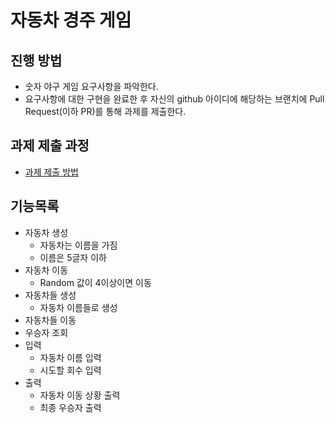 # 자동차 경주 게임
## 진행 방법
* 숫자 야구 게임 요구사항을 파악한다.
* 요구사항에 대한 구현을 완료한 후 자신의 github 아이디에 해당하는 브랜치에 Pull Request(이하 PR)를 통해 과제를 제출한다.

## 과제 제출 과정
* [과제 제출 방법](https://github.com/next-step/nextstep-docs/tree/master/precourse)

## 기능목록
* 자동차 생성
  * 자동차는 이름을 가짐
  * 이름은 5글자 이하
* 자동차 이동
  * Random 값이 4이상이면 이동
* 자동차들 생성
  * 자동차 이름들로 생성
* 자동차들 이동
* 우승자 조회
* 입력
  * 자동차 이름 입력
  * 시도할 회수 입력
* 출력
  * 자동차 이동 상황 출력
  * 최종 우승자 출력